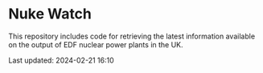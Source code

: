 # Nuke Watch

This repository includes code for retrieving the latest information available on the output of EDF nuclear power plants in the UK.

Last updated: 2024-02-21 16:10
